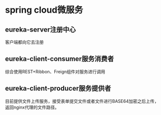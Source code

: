 # spring cloud微服务
## eureka-server注册中心
客户端都向它去注册
## eureka-client-consumer服务消费者
综合使用REST+Ribbon、Freign组件对服务进行调用
## eureka-client-producer服务提供者
目前提供文件上传服务，接受表单提交文件或者文件进行BASE64加密之后上传，返回nginx代理的文件路径。

